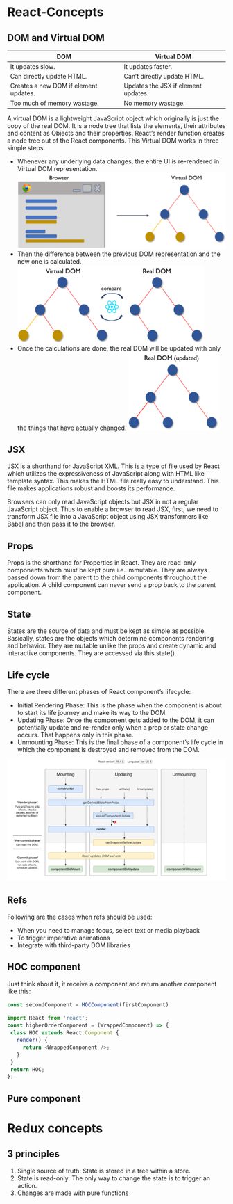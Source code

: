 # React-Concepts

## DOM and Virtual DOM

| DOM  | Virtual DOM |
| ------------- | ------------- |
| It updates slow.  | It updates faster.  |
| Can directly update HTML.  | Can’t directly update HTML.  |
| Creates a new DOM if element updates. |  Updates the JSX if element updates. |
| Too much of memory wastage. | No memory wastage. |

A virtual DOM is a lightweight JavaScript object which originally is just the copy of the real DOM. It is a node tree that lists the elements, their attributes and content as Objects and their properties. React’s render function creates a node tree out of the React components.
This Virtual DOM works in three simple steps.

- Whenever any underlying data changes, the entire UI is re-rendered in Virtual DOM representation.
![image](/image/virtual_dom_1.png)
- Then the difference between the previous DOM representation and the new one is calculated.
![image](/image/virtual_dom_2.png)
- Once the calculations are done, the real DOM will be updated with only the things that have actually changed. 
![image](/image/virtual_dom_3.png)

## JSX

JSX is a shorthand for JavaScript XML. This is a type of file used by React which utilizes the expressiveness of JavaScript along with HTML like template syntax. This makes the HTML file really easy to understand. This file makes applications robust and boosts its performance.

Browsers can only read JavaScript objects but JSX in not a regular JavaScript object. Thus to enable a browser to read JSX, first, we need to transform JSX file into a JavaScript object using JSX transformers like Babel and then pass it to the browser.

## Props

Props is the shorthand for Properties in React. They are read-only components which must be kept pure i.e. immutable. They are always passed down from the parent to the child components throughout the application. A child component can never send a prop back to the parent component.

## State

States are the source of data and must be kept as simple as possible. Basically, states are the objects which determine components rendering and behavior. They are mutable unlike the props and create dynamic and interactive components. They are accessed via this.state().

## Life cycle

There are three different phases of React component’s lifecycle:

- Initial Rendering Phase: This is the phase when the component is about to start its life journey and make its way to the DOM.
- Updating Phase: Once the component gets added to the DOM, it can potentially update and re-render only when a prop or state change occurs. That happens only in this phase.
- Unmounting Phase: This is the final phase of a component’s life cycle in which the component is destroyed and removed from the DOM.

![image](/image/lifecycle.png)

## Refs

Following are the cases when refs should be used:

- When you need to manage focus, select text or media playback
- To trigger imperative animations
- Integrate with third-party DOM libraries

## HOC component

Just think about it, it receive a component and return another component like this:
 ```javascript
 const secondComponent = HOCComponent(firstComponent)
 ```

 ```javascript
 import React from 'react';
const higherOrderComponent = (WrappedComponent) => {
  class HOC extends React.Component {
    render() {
      return <WrappedComponent />;
    }
  }
  return HOC;
};
```

## Pure component

# Redux concepts

## 3 principles

1. Single source of truth: State is stored in a tree within a store.
2. State is read-only: The only way to change the state is to trigger an action.
3. Changes are made with pure functions

